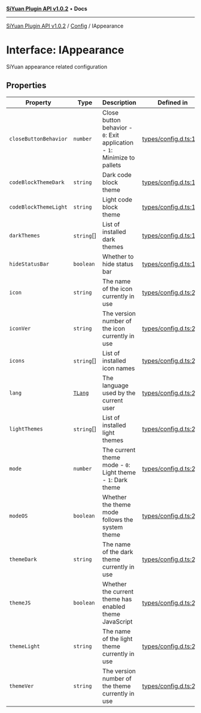 [**SiYuan Plugin API v1.0.2**](../../../README.md) • **Docs**

---

[SiYuan Plugin API v1.0.2](../../../README.md) / [Config](../README.md) / IAppearance

# Interface: IAppearance

SiYuan appearance related configuration

## Properties

| Property              | Type                                | Description                                                              | Defined in                                                                                     |
| --------------------- | ----------------------------------- | ------------------------------------------------------------------------ | ---------------------------------------------------------------------------------------------- |
| `closeButtonBehavior` | `number`                            | Close button behavior - `0`: Exit application - `1`: Minimize to pallets | [types/config.d.ts:180](https://github.com/siyuan-note/petal/tree/main/types/config.d.ts#L180) |
| `codeBlockThemeDark`  | `string`                            | Dark code block theme                                                    | [types/config.d.ts:184](https://github.com/siyuan-note/petal/tree/main/types/config.d.ts#L184) |
| `codeBlockThemeLight` | `string`                            | Light code block theme                                                   | [types/config.d.ts:188](https://github.com/siyuan-note/petal/tree/main/types/config.d.ts#L188) |
| `darkThemes`          | `string`[]                          | List of installed dark themes                                            | [types/config.d.ts:192](https://github.com/siyuan-note/petal/tree/main/types/config.d.ts#L192) |
| `hideStatusBar`       | `boolean`                           | Whether to hide status bar                                               | [types/config.d.ts:196](https://github.com/siyuan-note/petal/tree/main/types/config.d.ts#L196) |
| `icon`                | `string`                            | The name of the icon currently in use                                    | [types/config.d.ts:200](https://github.com/siyuan-note/petal/tree/main/types/config.d.ts#L200) |
| `iconVer`             | `string`                            | The version number of the icon currently in use                          | [types/config.d.ts:208](https://github.com/siyuan-note/petal/tree/main/types/config.d.ts#L208) |
| `icons`               | `string`[]                          | List of installed icon names                                             | [types/config.d.ts:204](https://github.com/siyuan-note/petal/tree/main/types/config.d.ts#L204) |
| `lang`                | [`TLang`](../type-aliases/TLang.md) | The language used by the current user                                    | [types/config.d.ts:212](https://github.com/siyuan-note/petal/tree/main/types/config.d.ts#L212) |
| `lightThemes`         | `string`[]                          | List of installed light themes                                           | [types/config.d.ts:216](https://github.com/siyuan-note/petal/tree/main/types/config.d.ts#L216) |
| `mode`                | `number`                            | The current theme mode - `0`: Light theme - `1`: Dark theme              | [types/config.d.ts:222](https://github.com/siyuan-note/petal/tree/main/types/config.d.ts#L222) |
| `modeOS`              | `boolean`                           | Whether the theme mode follows the system theme                          | [types/config.d.ts:226](https://github.com/siyuan-note/petal/tree/main/types/config.d.ts#L226) |
| `themeDark`           | `string`                            | The name of the dark theme currently in use                              | [types/config.d.ts:230](https://github.com/siyuan-note/petal/tree/main/types/config.d.ts#L230) |
| `themeJS`             | `boolean`                           | Whether the current theme has enabled theme JavaScript                   | [types/config.d.ts:234](https://github.com/siyuan-note/petal/tree/main/types/config.d.ts#L234) |
| `themeLight`          | `string`                            | The name of the light theme currently in use                             | [types/config.d.ts:238](https://github.com/siyuan-note/petal/tree/main/types/config.d.ts#L238) |
| `themeVer`            | `string`                            | The version number of the theme currently in use                         | [types/config.d.ts:242](https://github.com/siyuan-note/petal/tree/main/types/config.d.ts#L242) |
